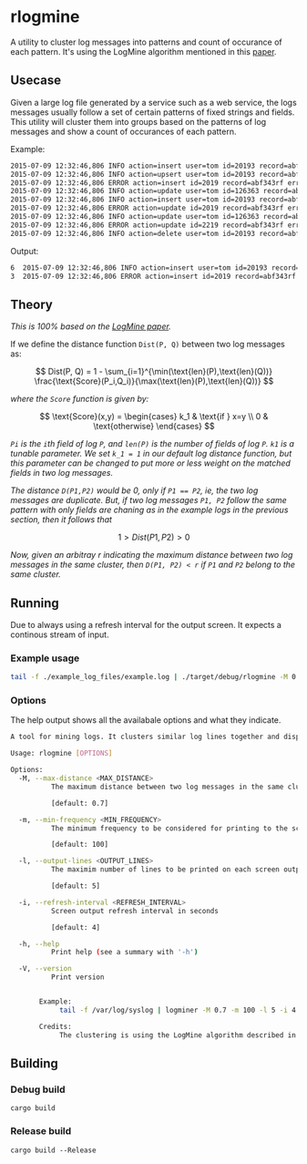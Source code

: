 # rlogmine

A utility to cluster log messages into patterns and count of occurance of each pattern. It's using the LogMine algorithm mentioned in this [paper](https://www.cs.unm.edu/~mueen/Papers/LogMine.pdf).

## Usecase

Given a large log file generated by a service such as a web service, the logs messages usually follow a set of certain patterns of fixed strings and fields. This utility will cluster them into groups based on the patterns of log messages and show a count of occurances of each pattern.

Example:
```txt
2015-07-09 12:32:46,806 INFO action=insert user=tom id=20193 record=abf343rffd
2015-07-09 12:32:46,806 INFO action=upsert user=tom id=20193 record=abf343rffd
2015-07-09 12:32:46,806 ERROR action=insert id=2019 record=abf343rf error=invalid user
2015-07-09 12:32:46,806 INFO action=update user=tom id=126363 record=abd0kdwkldh
2015-07-09 12:32:46,806 INFO action=insert user=tom id=20193 record=abf343rffd
2015-07-09 12:32:46,806 ERROR action=update id=2019 record=abf343rf error=invalid user
2015-07-09 12:32:46,806 INFO action=update user=tom id=126363 record=abd0kdwkldh
2015-07-09 12:32:46,806 ERROR action=update id=2219 record=abf343rf error=invalid user
2015-07-09 12:32:46,806 INFO action=delete user=tom id=20193 record=abf343rffd
```

Output:
```txt
6  2015-07-09 12:32:46,806 INFO action=insert user=tom id=20193 record=abf343rffd
3  2015-07-09 12:32:46,806 ERROR action=insert id=2019 record=abf343rf error=invalid user
```
## Theory
*This is 100% based on the [LogMine paper](https://www.cs.unm.edu/~mueen/Papers/LogMine.pdf).*

If we define the distance function `Dist(P, Q)` between two log messages as:

$$
Dist(P, Q) = 1 - \sum_{i=1}^{\min(\text{len}(P),\text{len}(Q))} \frac{\text{Score}(P_i,Q_i)}{\max(\text{len}(P),\text{len}(Q))}
$$

*where the `Score` function is given by:*

$$
\text{Score}(x,y) = 
\begin{cases} 
k_1 & \text{if } x=y \\
0 & \text{otherwise}
\end{cases}
$$

*`Pi` is the `i`th field of log `P`, and `len(P)` is the number of fields of log `P`. `k1` is a tunable parameter. We set `k_1 = 1` in our default log distance function, but this parameter can be changed to put more or less weight on the matched fields in two log messages.*

*The distance `D(P1,P2)` would be 0, only if `P1 == P2`, ie, the two log messages are duplicate. But, if two log messages `P1, P2` follow the same pattern with only fields are chaning as in the example logs in the previous section, then it follows that*


$$ 1 > Dist(P1, P2) > 0 $$

*Now, given an arbitray $r$ indicating the maximum distance between two log messages in the same cluster, then `D(P1, P2) < r` if `P1` and `P2` belong to the same cluster.* 

## Running
Due to always using a refresh interval for the output screen. It expects a continous stream of input.

### Example usage
```bash
tail -f ./example_log_files/example.log | ./target/debug/rlogmine -M 0.45 -l 1000 -m 1 -i 1
```

### Options
The help output shows all the availabale options and what they indicate.

```bash
A tool for mining logs. It clusters similar log lines together and displays the most frequent ones. It is useful for monitoring logs in real-time.

Usage: rlogmine [OPTIONS]

Options:
  -M, --max-distance <MAX_DISTANCE>
          The maximum distance between two log messages in the same cluster. It must be between 0.0 and 1.0

          [default: 0.7]

  -m, --min-frequency <MIN_FREQUENCY>
          The minimum frequency to be considered for printing to the screen in the output

          [default: 100]

  -l, --output-lines <OUTPUT_LINES>
          The maximim number of lines to be printed on each screen output refresh

          [default: 5]

  -i, --refresh-interval <REFRESH_INTERVAL>
          Screen output refresh interval in seconds

          [default: 4]

  -h, --help
          Print help (see a summary with '-h')

  -V, --version
          Print version


       Example:
            tail -f /var/log/syslog | logminer -M 0.7 -m 100 -l 5 -i 4

       Credits:
            The clustering is using the LogMine algorithm described in the paper: https://www.cs.unm.edu/~mueen/Papers/LogMine.pdf.
```


## Building

### Debug build
```
cargo build
```

### Release build
```
cargo build --Release
```
